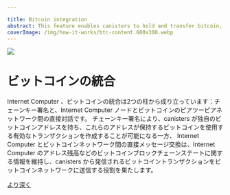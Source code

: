 ```yaml
---

title: Bitcoin integration
abstract: This feature enables canisters to hold and transfer bitcoin, making it possible to build Bitcoin smart contracts.
coverImage: /img/how-it-works/btc-content.600x300.webp
---
```

![](/img/how-it-works/btc-content.600x300.webp)

# ビットコインの統合

Internet Computer 、ビットコインの統合は2つの柱から成り立っています：チェーンキー署名と、Internet Computer ノードとビットコインのピアツーピアネットワーク間の直接対話です。
チェーンキー署名により、canisters が独自のビットコインアドレスを持ち、これらのアドレスが保持するビットコインを使用する有効なトランザクションを作成することが可能になる一方、
 Internet Computer とビットコインネットワーク間の直接メッセージ交換は、Internet Computer
 のアドレス残高などのビットコインブロックチェーンステートに関する情報を維持し、canisters から発信されるビットコイントランザクションをビットコインネットワークに送信する役割を果たします。

[より深く](/how-it-works/bitcoin-integration/)

<!---


![](/img/how-it-works/btc-content.600x300.webp)

# Bitcoin integration

The Bitcoin integration on the Internet Computer rests on two pillars: Chain-key signatures and a direct interaction between Internet Computer nodes and the Bitcoin peer-to-peer network.
While chain-key signatures make it possible for canisters to have their own Bitcoin addresses and create valid transactions spending bitcoins held by these addresses,
the direct message exchange between the Internet Computer and the Bitcoin network serves to maintain information about the Bitcoin blockchain state, such as address balances, in the Internet Computer
and to transmit Bitcoin transactions originating from canisters to the Bitcoin network.

[Go deeper](/how-it-works/bitcoin-integration/)

-->
